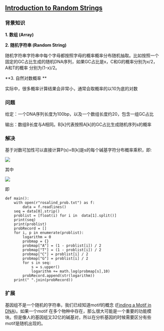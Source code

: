## [Introduction to Random Strings](https://rosalind.info/problems/prob/)

### 背景知识

**1. 数组 (Array)**

**2. 随机字符串 (Random String)**

随机字符串字符串中每个字母都按照字母的概率概率分布随机抽取。比如按照一个固定的GC占比生成的随机DNA序列，如果GC占比是x，C和G的概率分别为x/2，A和T的概率
分别为(1-x)/2。

**3. 自然对数概率 **

实际中，很多概率计算结果会非常小，通常会取概率的以10为底的对数

### 问题

给定：一个DNA序列长度为100bp，以及一个数组长度约20，包含一组GC占比

输出：数组B长度与A相同。B[k]代表按照A[k]的GC占比生成随机序列s的概率

### 解决

基于对数可加性可以直接计算P(s)=B[k]是s的每个碱基字符分布概率乘积，即:

<a href="https://latex.codecogs.com" target="_blank"><img src="https://latex.codecogs.com/gif.latex?P(s)%20=%20\sum%20P(s_{i})" /></a>

其中

<a href="https://latex.codecogs.com" target="_blank"><img src="https://latex.codecogs.com/svg.image?P(s_{i})=\begin{cases}P_{A}%20&amp;%20\text{%20if%20}%20s_{i}=A%20\\P_{T}%20&amp;%20\text{%20if%20}%20s_{i}=T%20\\P_{C}%20&amp;%20\text{%20if%20}%20s_{i}=C%20\\P_{G}%20&amp;%20\text{%20if%20}%20s_{i}=G%20\end{cases}" /></a>

即

    def main():
        with open(r"rosalind_prob.txt") as f:
            data = f.readlines()
        seq = data[0].strip()
        problist = [float(i) for i in  data[1].split()]
        print(seq)
        print(problist)
        probRecord = []
        for i, p in enumerate(problist):
            logarithm = 0
            probmap = {}
            probmap["A"] = (1 - problist[i]) / 2
            probmap["T"] = (1 - problist[i]) / 2
            probmap["C"] = problist[i] / 2
            probmap["G"] = problist[i] / 2
            for s in seq:
                s = s.upper()
                logarithm += math.log(probmap[s],10)
            probRecord.append(str(logarithm))
        print(" ".join(probRecord))

### 扩展

基因组不是一个随机的字符串，我们已经知道motif的概念 ([Finding a Motif in DNA](https://rosalind.info/problems/subs/))。如果一个motif
在多个物种中存在，那么很大可能是一个重要的功能模块。但是像人的基因组又32亿的碱基对，所以在分析基因的时候需要区分有些motif是随机出现的。



